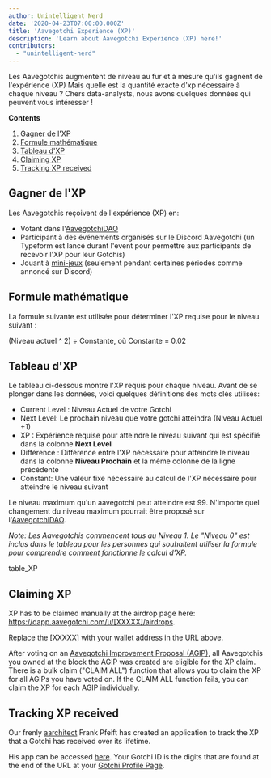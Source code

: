 ```yaml
---
author: Unintelligent Nerd
date: '2020-04-23T07:00:00.000Z'
title: 'Aavegotchi Experience (XP)'
description: 'Learn about Aavegotchi Experience (XP) here!'
contributors:
  - "unintelligent-nerd"
---
```


Les Aavegotchis augmentent de niveau au fur et à mesure qu'ils gagnent de l'expérience (XP) Mais quelle est la quantité exacte d'xp nécessaire à chaque niveau ? Chers data-analysts, nous avons quelques données qui peuvent vous intéresser !

<div class="contentsBox">

**Contents**

<ol>
<li><a href=#gaining-xp>Gagner de l'XP</a></li>
<li><a href=#formula>Formule mathématique</a></li>
<li><a href=#experience-table>Tableau d'XP</a></li>
<li><a href=#claiming-xp>Claiming XP</a></li>
<li><a href=#tracking-xp-received>Tracking XP received</a></li>
</ol>

</div>

## Gagner de l'XP
Les Aavegotchis reçoivent de l'expérience (XP) en:
* Votant dans l'[AavegotchiDAO](/dao)
* Participant à des événements organisés sur le Discord Aavegotchi (un Typeform est lancé durant l'event pour permettre aux participants de recevoir l'XP pour leur Gotchis)
* Jouant à [mini-jeux](/minigames) (seulement pendant certaines périodes comme annoncé sur Discord)

## Formule mathématique
La formule suivante est utilisée pour déterminer l'XP requise pour le niveau suivant :

(Niveau actuel ^ 2) ÷ Constante, où Constante = 0.02

## Tableau d'XP

Le tableau ci-dessous montre l'XP requis pour chaque niveau. Avant de se plonger dans les données, voici quelques définitions des mots clés utilisés:

* Current Level : Niveau Actuel de votre Gotchi
* Next Level: Le prochain niveau que votre gotchi atteindra (Niveau Actuel +1)
* XP : Expérience requise pour atteindre le niveau suivant qui est spécifié dans la colonne **Next Level**
* Différence : Différence entre l'XP nécessaire pour atteindre le niveau dans la colonne **Niveau Prochain** et la même colonne de la ligne précédente
* Constant: Une valeur fixe nécessaire au calcul de l'XP nécessaire pour atteindre le niveau suivant

Le niveau maximum qu'un aavegotchi peut atteindre est 99. N'importe quel changement du niveau maximum pourrait être proposé sur l'[AavegotchiDAO](/dao).

*Note: Les Aavegotchis commencent tous au Niveau 1. Le "Niveau 0" est inclus dans le tableau pour les personnes qui souhaitent utiliser la formule pour comprendre comment fonctionne le calcul d'XP.*

table_XP

## Claiming XP

XP has to be claimed manually at the airdrop page here: https://dapp.aavegotchi.com/u/[XXXXX]/airdrops.

Replace the [XXXXX] with your wallet address in the URL above.

After voting on an [Aavegotchi Improvement Proposal (AGIP)](/aavegotchi-improvement-proposals), all Aavegotchis you owned at the block the AGIP was created are eligible for the XP claim. There is a bulk claim ("CLAIM ALL") function that allows you to claim the XP for all AGIPs you have voted on. If the CLAIM ALL function fails, you can claim the XP for each AGIP individually.

## Tracking XP received

Our frenly [aarchitect](/aarchitect) Frank Pfeift has created an application to track the XP that a Gotchi has received over its lifetime.

His app can be accessed [here](https://aavegotchi-xp-dashboard.vercel.app). Your Gotchi ID is the digits that are found at the end of the URL at your [Gotchi Profile Page](/aavegotchi-profile).